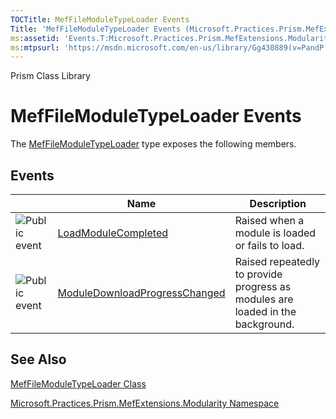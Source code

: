 ```yaml
---
TOCTitle: MefFileModuleTypeLoader Events
Title: 'MefFileModuleTypeLoader Events (Microsoft.Practices.Prism.MefExtensions.Modularity)'
ms:assetid: 'Events.T:Microsoft.Practices.Prism.MefExtensions.Modularity.MefFileModuleTypeLoader'
ms:mtpsurl: 'https://msdn.microsoft.com/en-us/library/Gg430889(v=PandP.50)'
---
```


Prism Class Library

MefFileModuleTypeLoader Events
==============================

The [MefFileModuleTypeLoader](https://msdn.microsoft.com/t:microsoft.practices.prism.mefextensions.modularity.meffilemoduletypeloader) type exposes the following members.

Events
------

<span id="eventTableToggle"></span>
<table>

<thead>
<tr class="header">
<th> </th>
<th>Name</th>
<th>Description</th>
</tr>
</thead>
<tbody>
<tr class="odd">
<td><img src="https://msdn.microsoft.com/en-us/Gg430889.pubevent(en-us,PandP.50).gif" title="Public event" /></td>
<td><a href="https://msdn.microsoft.com/e:microsoft.practices.prism.mefextensions.modularity.meffilemoduletypeloader.loadmodulecompleted">LoadModuleCompleted</a></td>
<td><div class="summary">
Raised when a module is loaded or fails to load.
</div></td>
</tr>
<tr class="even">
<td><img src="https://msdn.microsoft.com/en-us/Gg430889.pubevent(en-us,PandP.50).gif" title="Public event" /></td>
<td><a href="https://msdn.microsoft.com/e:microsoft.practices.prism.mefextensions.modularity.meffilemoduletypeloader.moduledownloadprogresschanged">ModuleDownloadProgressChanged</a></td>
<td><div class="summary">
Raised repeatedly to provide progress as modules are loaded in the background.
</div></td>
</tr>
</tbody>
</table>

See Also
--------


[MefFileModuleTypeLoader Class](https://msdn.microsoft.com/t:microsoft.practices.prism.mefextensions.modularity.meffilemoduletypeloader)

[Microsoft.Practices.Prism.MefExtensions.Modularity Namespace](https://msdn.microsoft.com/n:microsoft.practices.prism.mefextensions.modularity)
